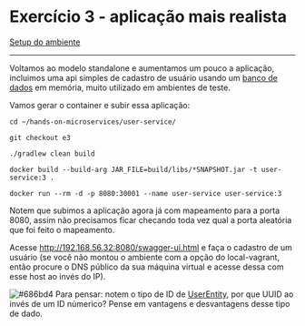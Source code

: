# Exercício 3 - aplicação mais realista
[Setup do ambiente](https://github.com/luizroos/hands-on-microservices)

---

Voltamos ao modelo standalone e aumentamos um pouco a aplicação, incluimos uma api simples de cadastro de usuário usando um [banco de dados](https://www.h2database.com/html/main.html) em memória, muito utilizado em ambientes de teste. 

Vamos gerar o container e subir essa aplicação: 

```console
cd ~/hands-on-microservices/user-service/

git checkout e3 

./gradlew clean build

docker build --build-arg JAR_FILE=build/libs/*SNAPSHOT.jar -t user-service:3 .

docker run --rm -d -p 8080:30001 --name user-service user-service:3
```

Notem que subimos a aplicação agora já com mapeamento para a porta 8080, assim não precisamos ficar checando toda vez qual a porta aleatória que foi feito o mapeamento.

Acesse http://192.168.56.32:8080/swagger-ui.html e faça o cadastro de um usuário (se você não montou o ambiente com a opção do local-vagrant, então procure o DNS público da sua máquina virtual e acesse dessa com esse host ao invés do IP).

![#686bd4](https://via.placeholder.com/10/686bd4?text=+) Para pensar: notem o tipo de ID de [UserEntity](/user-service/src/main/java/web/core/user/UserEntity.java), por que UUID ao invés de um ID númerico? Pense em vantagens e desvantagens desse tipo de dado.
